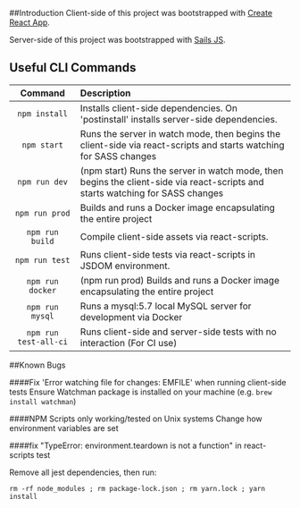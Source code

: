 ##Introduction
Client-side of this project was bootstrapped with [Create React App](https://github.com/facebookincubator/create-react-app).

Server-side of this project was bootstrapped with [Sails JS](https://sailsjs.com/).


<h2>Useful CLI Commands</h2>

| Command                 | Description                                                   |
|:-----------------------:|:-------------------------------------------------------------|
| `npm install`             | Installs client-side dependencies. On 'postinstall' installs server-side dependencies.  | 
| `npm start`             | Runs the server in watch mode, then begins the client-side via react-scripts and starts watching for SASS changes   | 
| `npm run dev`             | (npm start) Runs the server in watch mode, then begins the client-side via react-scripts and starts watching for SASS changes   | 
| `npm run prod`             | Builds and runs a Docker image encapsulating the entire project  | 
| `npm run build`           | Compile client-side assets via react-scripts.     | 
| `npm run test`    | Runs client-side tests via react-scripts in JSDOM environment. | 
| `npm run docker`        | (npm run prod) Builds and runs a Docker image encapsulating the entire project | 
| `npm run mysql`          | Runs a mysql:5.7 local MySQL server for development via Docker | 
| `npm run test-all-ci`          | Runs client-side and server-side tests with no interaction (For CI use) | 


##Known Bugs

####Fix 'Error watching file for changes: EMFILE' when running client-side tests
Ensure Watchman package is installed on your machine (e.g. ```brew install watchman```)

####NPM Scripts only working/tested on Unix systems
Change how environment variables are set


####fix "TypeError: environment.teardown is not a function" in react-scripts test

Remove all jest dependencies, then run:
```
rm -rf node_modules ; rm package-lock.json ; rm yarn.lock ; yarn install
```
